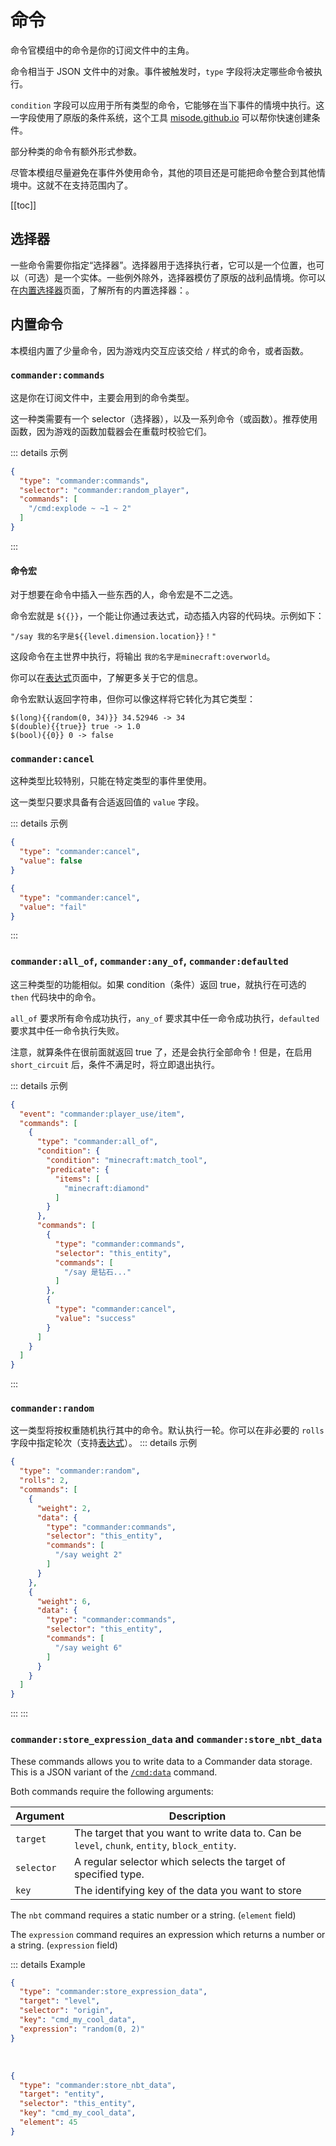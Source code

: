 # 命令

命令官模组中的命令是你的订阅文件中的主角。

命令相当于 JSON 文件中的对象。事件被触发时，`type` 字段将决定哪些命令被执行。

`condition` 字段可以应用于所有类型的命令，它能够在当下事件的情境中执行。这一字段使用了原版的条件系统，这个工具 [misode.github.io](https://misode.github.io/predicate/) 可以帮你快速创建条件。

部分种类的命令有额外形式参数。

尽管本模组尽量避免在事件外使用命令，其他的项目还是可能把命令整合到其他情境中。这就不在支持范围内了。

[[toc]]

## 选择器

一些命令需要你指定“选择器”。选择器用于选择执行者，它可以是一个位置，也可以（可选）是一个实体。一些例外除外，选择器模仿了原版的战利品情境。你可以在[内置选择器](https://github.com/constellation-mc/commander/blob/main/src/main/java/me/melontini/commander/impl/builtin/BuiltInSelectors.java)页面，了解所有的内置选择器：。

## 内置命令
本模组内置了少量命令，因为游戏内交互应该交给 `/` 样式的命令，或者函数。

### `commander:commands`
这是你在订阅文件中，主要会用到的命令类型。

这一种类需要有一个 selector（选择器），以及一系列命令（或函数）。推荐使用函数，因为游戏的函数加载器会在重载时校验它们。

::: details 示例
```json
{
  "type": "commander:commands",
  "selector": "commander:random_player",
  "commands": [
    "/cmd:explode ~ ~1 ~ 2"
  ]
}
```
:::

#### 命令宏

对于想要在命令中插入一些东西的人，命令宏是不二之选。

命令宏就是 `${{}}`，一个能让你通过表达式，动态插入内容的代码块。示例如下：
```
"/say 我的名字是${{level.dimension.location}}！"
```
这段命令在主世界中执行，将输出 `我的名字是minecraft:overworld`。

你可以在[表达式](Expressions)页面中，了解更多关于它的信息。

命令宏默认返回字符串，但你可以像这样将它转化为其它类型：

```
$(long){{random(0, 34)}} 34.52946 -> 34
$(double){{true}} true -> 1.0
$(bool){{0}} 0 -> false
```

### `commander:cancel`
这种类型比较特别，只能在特定类型的事件里使用。

这一类型只要求具备有合适返回值的 `value` 字段。

::: details 示例
```json
{
  "type": "commander:cancel",
  "value": false
}
```

```json
{
  "type": "commander:cancel",
  "value": "fail"
}
```
:::

### `commander:all_of`, `commander:any_of`, `commander:defaulted`
这三种类型的功能相似。如果 condition（条件）返回 true，就执行在可选的 `then` 代码块中的命令。

`all_of` 要求所有命令成功执行，`any_of` 要求其中任一命令成功执行，`defaulted` 要求其中任一命令执行失败。

注意，就算条件在很前面就返回 true 了，还是会执行全部命令！但是，在启用 `short_circuit` 后，条件不满足时，将立即退出执行。

::: details 示例
```json
{
  "event": "commander:player_use/item",
  "commands": [
    {
      "type": "commander:all_of",
      "condition": {
        "condition": "minecraft:match_tool",
        "predicate": {
          "items": [
            "minecraft:diamond"
          ]
        }
      },
      "commands": [
        {
          "type": "commander:commands",
          "selector": "this_entity",
          "commands": [
            "/say 是钻石..."
          ]
        },
        {
          "type": "commander:cancel",
          "value": "success"
        }
      ]
    }
  ]
}
```
:::

### `commander:random`
这一类型将按权重随机执行其中的命令。默认执行一轮。你可以在非必要的 `rolls` 字段中指定轮次（支持[表达式](Expressions)）。
::: details 示例
```json
{
  "type": "commander:random",
  "rolls": 2,
  "commands": [
    {
      "weight": 2,
      "data": {
        "type": "commander:commands",
        "selector": "this_entity",
        "commands": [
          "/say weight 2"
        ]
      }
    },
    {
      "weight": 6,
      "data": {
        "type": "commander:commands",
        "selector": "this_entity",
        "commands": [
          "/say weight 6"
        ]
      }
    }
  ]
}
```
:::
:::

### `commander:store_expression_data` and `commander:store_nbt_data`

These commands allows you to write data to a Commander data storage. This is a JSON variant of the [`/cmd:data`](/BrigadierCommands#cmd-data) command.

Both commands require the following arguments:

| Argument  |  Description |
|---|---|
| `target` | The target that you want to write data to. Can be `level`, `chunk`, `entity`, `block_entity`. |
| `selector` | A regular selector which selects the target of specified type.  |
| `key` | The identifying key of the data you want to store |

The `nbt` command requires a static number or a string. (`element` field)

The `expression` command requires an expression which returns a number or a string. (`expression` field)

::: details Example
```json
{
  "type": "commander:store_expression_data",
  "target": "level",
  "selector": "origin",
  "key": "cmd_my_cool_data",
  "expression": "random(0, 2)"
}
```

<br/>

```json
{
  "type": "commander:store_nbt_data",
  "target": "entity",
  "selector": "this_entity",
  "key": "cmd_my_cool_data",
  "element": 45
}
```
